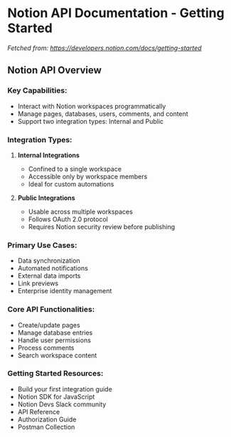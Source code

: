 # Notion API Documentation - Getting Started

*Fetched from: https://developers.notion.com/docs/getting-started*

## Notion API Overview

### Key Capabilities:
- Interact with Notion workspaces programmatically
- Manage pages, databases, users, comments, and content
- Support two integration types: Internal and Public

### Integration Types:
1. **Internal Integrations**
   - Confined to a single workspace
   - Accessible only by workspace members
   - Ideal for custom automations

2. **Public Integrations**
   - Usable across multiple workspaces
   - Follows OAuth 2.0 protocol
   - Requires Notion security review before publishing

### Primary Use Cases:
- Data synchronization
- Automated notifications
- External data imports
- Link previews
- Enterprise identity management

### Core API Functionalities:
- Create/update pages
- Manage database entries
- Handle user permissions
- Process comments
- Search workspace content

### Getting Started Resources:
- Build your first integration guide
- Notion SDK for JavaScript
- Notion Devs Slack community
- API Reference
- Authorization Guide
- Postman Collection